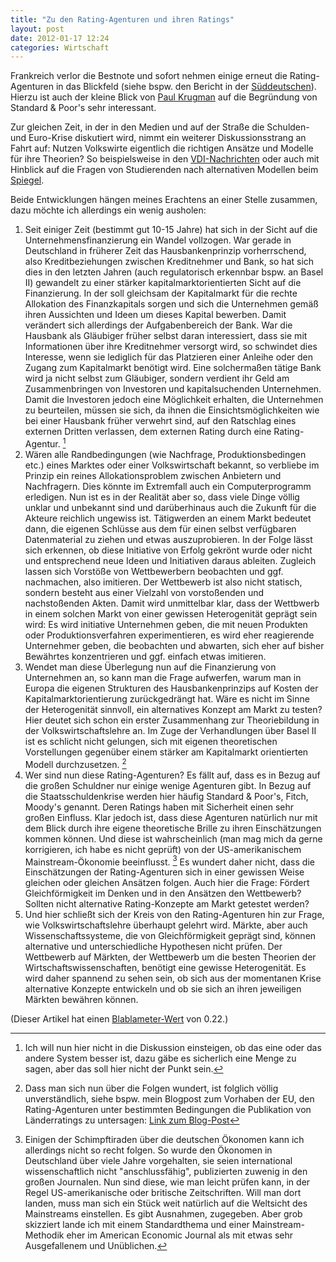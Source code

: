 ```yaml
---
title: "Zu den Rating-Agenturen und ihren Ratings"
layout: post
date: 2012-01-17 12:24
categories: Wirtschaft
---
```


Frankreich verlor die Bestnote und sofort nehmen einige erneut die
Rating-Agenturen in das Blickfeld (siehe bspw. den Bericht in der
[Süddeutschen](http://www.sueddeutsche.de/wirtschaft/abwertung-von-efsf-und-euro-laendern-koalition-will-europaeischen-rivalen-fuer-us-rating-agenturen-1.1259582)).
Hierzu ist auch der kleine Blick von [Paul Krugman](http://krugman.blogs.nytimes.com/2012/01/14/sp-on-europe/) auf
die Begründung von Standard & Poor's sehr interessant.

Zur gleichen Zeit, in der in den Medien und auf der Straße die Schulden-
und Euro-Krise diskutiert wird, nimmt ein weiterer Diskussionsstrang an
Fahrt auf: Nutzen Volkswirte eigentlich die richtigen Ansätze und
Modelle für ihre Theorien? So beispielsweise in den
[VDI-Nachrichten](http://www.vdi-nachrichten.com/Technik-Gesellschaft/Monokultur-Denkens-hemmt-Fortschritt) oder auch mit Hinblick auf die Fragen von Studierenden nach alternativen Modellen beim
[Spiegel](http://www.spiegel.de/unispiegel/studium/0,1518,803953,00.html).

Beide Entwicklungen hängen meines Erachtens an einer Stelle zusammen,
dazu möchte ich allerdings ein wenig ausholen:

1.  Seit einiger Zeit (bestimmt gut 10-15 Jahre) hat sich in der Sicht
    auf die Unternehmensfinanzierung ein Wandel vollzogen. War gerade in
    Deutschland in früherer Zeit das Hausbankenprinzip vorherrschend,
    also Kreditbeziehungen zwischen Kreditnehmer und Bank, so hat sich
    dies in den letzten Jahren (auch regulatorisch erkennbar bspw. an
    Basel II) gewandelt zu einer stärker kapitalmarktorientierten Sicht
    auf die Finanzierung. In der soll gleichsam der Kapitalmarkt für die
    rechte Allokation des Finanzkapitals sorgen und sich die Unternehmen
    gemäß ihren Aussichten und Ideen um dieses Kapital bewerben. Damit
    verändert sich allerdings der Aufgabenbereich der Bank. War die
    Hausbank als Gläubiger früher selbst daran interessiert, dass sie
    mit Informationen über ihre Kreditnehmer versorgt wird, so schwindet
    dies Interesse, wenn sie lediglich für das Platzieren einer Anleihe
    oder den Zugang zum Kapitalmarkt benötigt wird. Eine solchermaßen
    tätige Bank wird ja nicht selbst zum Gläubiger, sondern verdient ihr
    Geld am Zusammenbringen von Investoren und kapitalsuchenden
    Unternehmen. Damit die Investoren jedoch eine Möglichkeit erhalten,
    die Unternehmen zu beurteilen, müssen sie sich, da ihnen die
    Einsichtsmöglichkeiten wie bei einer Hausbank früher verwehrt sind,
    auf den Ratschlag eines externen Dritten verlassen, dem externen
    Rating durch eine Rating-Agentur. [^1]
2.  Wären alle Randbedingungen (wie Nachfrage, Produktionsbedingen etc.)
    eines Marktes oder einer Volkswirtschaft bekannt, so verbliebe im
    Prinzip ein reines Allokationsproblem zwischen Anbietern und
    Nachfragern. Dies könnte im Extremfall auch ein Computerprogramm
    erledigen. Nun ist es in der Realität aber so, dass viele Dinge
    völlig unklar und unbekannt sind und darüberhinaus auch die Zukunft
    für die Akteure reichlich ungewiss ist. Tätigwerden an einem Markt
    bedeutet dann, die eigenen Schlüsse aus dem für einen selbst
    verfügbaren Datenmaterial zu ziehen und etwas auszuprobieren. In der
    Folge lässt sich erkennen, ob diese Initiative von Erfolg gekrönt
    wurde oder nicht und entsprechend neue Ideen und Initiativen daraus
    ableiten. Zugleich lassen sich Vorstöße von Wettbewerbern beobachten
    und ggf. nachmachen, also imitieren. Der Wettbewerb ist also nicht
    statisch, sondern besteht aus einer Vielzahl von vorstoßenden und
    nachstoßenden Akten. Damit wird unmittelbar klar, dass der Wettbwerb
    in einem solchen Markt von einer gewissen Heterogenität geprägt sein
    wird: Es wird initiative Unternehmen geben, die mit neuen Produkten
    oder Produktionsverfahren experimentieren, es wird eher reagierende
    Unternehmer geben, die beobachten und abwarten, sich eher auf bisher
    Bewährtes konzentrieren und ggf. einfach etwas imitieren.
3.  Wendet man diese Überlegung nun auf die Finanzierung von Unternehmen
    an, so kann man die Frage aufwerfen, warum man in Europa die eigenen
    Strukturen des Hausbankenprinzips auf Kosten der
    Kapitalmarktorientierung zurückgedrängt hat. Wäre es nicht im Sinne
    der Heterogenität sinnvoll, ein alternatives Konzept am Markt zu
    testen? Hier deutet sich schon ein erster Zusammenhang zur
    Theoriebildung in der Volkswirtschaftslehre an. Im Zuge der
    Verhandlungen über Basel II ist es schlicht nicht gelungen, sich mit
    eigenen theoretischen Vorstellungen gegenüber einem stärker am
    Kapitalmarkt orientierten Modell durchzusetzen. [^2]
4.  Wer sind nun diese Rating-Agenturen? Es fällt auf, dass es in Bezug
    auf die großen Schuldner nur einige wenige Agenturen gibt. In Bezug
    auf die Staatsschuldenkrise werden hier häufig Standard & Poor's,
    Fitch, Moody's genannt. Deren Ratings haben mit Sicherheit einen
    sehr großen Einfluss. Klar jedoch ist, dass diese Agenturen
    natürlich nur mit dem Blick durch ihre eigene theoretische Brille zu
    ihren Einschätzungen kommen können. Und diese ist wahrscheinlich
    (man mag mich da gerne korrigieren, ich habe es nicht geprüft) von
    der US-amerikanischem Mainstream-Ökonomie beeinflusst. [^3]
    Es wundert daher nicht, dass die Einschätzungen der Rating-Agenturen
    sich in einer gewissen Weise gleichen oder gleichen Ansätzen folgen.
    Auch hier die Frage: Fördert Gleichförmigkeit im Denken und in den
    Ansätzen den Wettbewerb? Sollten nicht alternative Rating-Konzepte
    am Markt getestet werden?
5.  Und hier schließt sich der Kreis von den Rating-Agenturen hin zur
    Frage, wie Volkswirtschaftslehre überhaupt gelehrt wird. Märkte,
    aber auch Wissenschaftssysteme, die von Gleichförmigkeit geprägt
    sind, können alternative und unterschiedliche Hypothesen nicht
    prüfen. Der Wettbewerb auf Märkten, der Wettbewerb um die besten
    Theorien der Wirtschaftswissenschaften, benötigt eine gewisse
    Heterogenität. Es wird daher spannend zu sehen sein, ob sich aus der
    momentanen Krise alternative Konzepte entwickeln und ob sie sich an
    ihren jeweiligen Märkten bewähren können.

(Dieser Artikel hat einen [Blablameter-Wert](http://www.blablameter.de)
von 0.22.)

[^1]: Ich will nun hier nicht in die Diskussion einsteigen, ob das eine oder das andere System besser ist, dazu gäbe es sicherlich eine Menge zu sagen, aber das soll hier nicht der Punkt sein.

[^2]: Dass man sich nun über die Folgen wundert, ist folglich völlig unverständlich, siehe bspw. mein Blogpost zum Vorhaben der EU, den Rating-Agenturen unter bestimmten Bedingungen die Publikation von Länderratings zu untersagen: [Link zum Blog-Post](/blog/2011/10/20/eu-will-lnderrtings-verbieten/)

[^3]: Einigen der Schimpftiraden über die deutschen Ökonomen kann ich allerdings nicht so recht folgen. So wurde den Ökonomen in Deutschland über viele Jahre vorgehalten, sie seien international wissenschaftlich nicht "anschlussfähig", publizierten zuwenig in den großen Journalen. Nun sind diese, wie man leicht prüfen kann, in der Regel US-amerikanische oder britische Zeitschriften. Will man dort landen, muss man sich ein Stück weit natürlich auf die Weltsicht des Mainstreams einstellen. Es gibt Ausnahmen, zugegeben. Aber grob skizziert lande ich mit einem Standardthema und einer Mainstream-Methodik eher im American Economic Journal als mit etwas sehr Ausgefallenem und Unüblichen.

